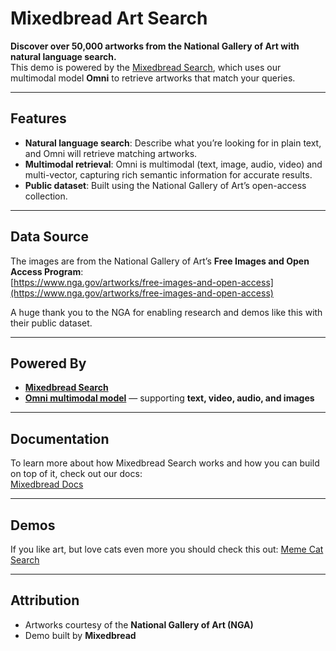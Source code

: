# Mixedbread Art Search

**Discover over 50,000 artworks from the National Gallery of Art with natural language search.**  
This demo is powered by the [Mixedbread Search](https://www.mixedbread.com/docs/stores/overview), which uses our multimodal model **Omni** to retrieve artworks that match your queries.

---

## Features

- **Natural language search**: Describe what you’re looking for in plain text, and Omni will retrieve matching artworks.
- **Multimodal retrieval**: Omni is multimodal (text, image, audio, video) and multi-vector, capturing rich semantic information for accurate results.
- **Public dataset**: Built using the National Gallery of Art’s open-access collection.

---

## Data Source

The images are from the National Gallery of Art’s **Free Images and Open Access Program**:  
[https://www.nga.gov/artworks/free-images-and-open-access](https://www.nga.gov/artworks/free-images-and-open-access)

A huge thank you to the NGA for enabling research and demos like this with their public dataset.

---

## Powered By

- [**Mixedbread Search**](https://www.mixedbread.com/docs/stores/overview)
- [**Omni multimodal model**](https://www.mixedbread.com/docs/stores/ingest/file-types) — supporting **text, video, audio, and images**

---

## Documentation

To learn more about how Mixedbread Search works and how you can build on top of it, check out our docs:  
[Mixedbread Docs](https://www.mixedbread.com/docs/stores/overview)

---

## Demos

If you like art, but love cats even more you should check this out:
[Meme Cat Search](https://cats.mixedbread.com/)

---

## Attribution

- Artworks courtesy of the **National Gallery of Art (NGA)**
- Demo built by **Mixedbread**
